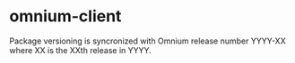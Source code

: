 # omnium-client

Package versioning is syncronized with Omnium release number YYYY-XX where XX is the XXth release in YYYY. 
